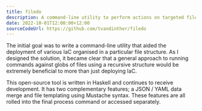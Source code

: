 ```yaml
---
title: filedo
description: A command-line utility to perform actions on targeted files.
date: 2022-10-01T12:00:00+12:00
sourceCodeUrl: https://github.com/tvandinther/filedo
---
```

The initial goal was to write a command-line utility that aided the deployment of various IaC organised in a particular file structure. As I designed the solution, it became clear that a general approach to running commands against globs of files using a recursive structure would be extremely beneficial to more than just deploying IaC.

This open-source tool is written in Haskell and continues to receive development. It has two complementary features; a JSON / YAML data merge and file templating using Mustache syntax. These features are all rolled into the final process command or accessed separately.